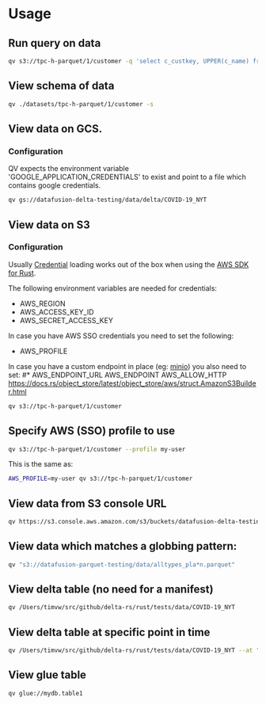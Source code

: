 # Usage

## Run query on data

```bash
qv s3://tpc-h-parquet/1/customer -q 'select c_custkey, UPPER(c_name) from tbl'
```

## View schema of data

```bash
qv ./datasets/tpc-h-parquet/1/customer -s
```

## View data on GCS.

### Configuration

QV expects the environment variable 'GOOGLE_APPLICATION_CREDENTIALS' to exist and point to a file which contains google credentials.

```bash
qv gs://datafusion-delta-testing/data/delta/COVID-19_NYT
```

## View data on S3

### Configuration

Usually [Credential](https://github.com/awslabs/aws-sdk-rust/blob/main/sdk/aws-config/src/default_provider/credentials.rs#L25) loading works out of the box when using the [AWS SDK for Rust](https://github.com/awslabs/aws-sdk-rust/tree/main).  

The following environment variables are needed for credentials:

* AWS_REGION
* AWS_ACCESS_KEY_ID
* AWS_SECRET_ACCESS_KEY

In case you have AWS SSO credentials you need to set the following:
* AWS_PROFILE

In case you have a custom endpoint in place (eg: [minio](https://min.io/)) you also need to set:
#* AWS_ENDPOINT_URL
AWS_ENDPOINT
AWS_ALLOW_HTTP
https://docs.rs/object_store/latest/object_store/aws/struct.AmazonS3Builder.html



```bash
qv s3://tpc-h-parquet/1/customer
```

## Specify AWS (SSO) profile to use

```bash
qv s3://tpc-h-parquet/1/customer --profile my-user
```

This is the same as:

```bash
AWS_PROFILE=my-user qv s3://tpc-h-parquet/1/customer
```

## View data from S3 console URL

```bash
qv https://s3.console.aws.amazon.com/s3/buckets/datafusion-delta-testing?region=eu-central-1&prefix=simple_table/&showversions=false
``` 

## View data which matches a globbing pattern:

```bash
qv "s3://datafusion-parquet-testing/data/alltypes_pla*n.parquet"
```

## View delta table (no need for a manifest)

```bash
qv /Users/timvw/src/github/delta-rs/rust/tests/data/COVID-19_NYT
```

## View delta table at specific point in time

```bash
qv /Users/timvw/src/github/delta-rs/rust/tests/data/COVID-19_NYT --at "2022-01-01T16:39:00+01:00"
```

## View glue table

```bash
qv glue://mydb.table1
```